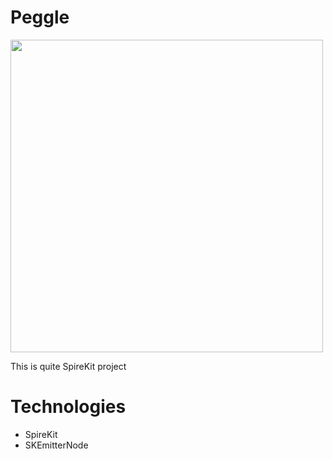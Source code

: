 # Peggle
<img src="https://user-images.githubusercontent.com/71500020/148111558-0a1e902f-d356-44e2-8262-085eff1d51a7.png" width="500" />

This is quite SpireKit project  


# Technologies 
* SpireKit
* SKEmitterNode 
